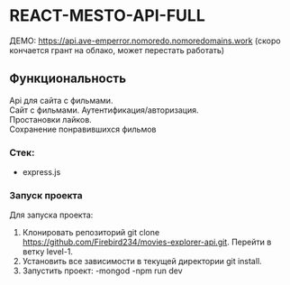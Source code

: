 # REACT-MESTO-API-FULL

ДЕМО: https://api.ave-emperror.nomoredo.nomoredomains.work
(скоро кончается грант на облако, может перестать работать)

## Функциональность

Api для сайта с фильмами.<br>
Сайт с фильмами. Аутентификация/авторизация.<br>
Простановки лайков.<br>
Сохранение понравившихся фильмов<br>

### Стек:

- express.js

### Запуск проекта

Для запуска проекта:

1. Клонировать репозиторий git clone https://github.com/Firebird234/movies-explorer-api.git. Перейти в ветку level-1.
2. Установить все зависимости в текущей директории git install.
3. Запустить проект:
   -mongod
   -npm run dev

